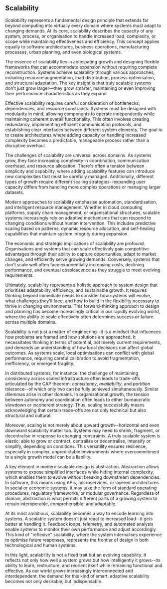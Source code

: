 
## Scalability

*Scalability* represents a fundamental design principle that extends far beyond computing
into virtually every domain where systems must adapt to changing demands. At its core,
scalability describes the capacity of any system, process, or organisation to handle increased
load, complexity, or scope while maintaining effectiveness and efficiency. This concept
applies equally to software architectures, business operations, manufacturing processes,
urban planning, and even biological systems.

The essence of scalability lies in anticipating growth and designing flexible frameworks
that can accommodate expansion without requiring complete reconstruction. Systems achieve
scalability through various approaches, including resource augmentation, load distribution,
process optimisation, and structural adaptation. The key insight is that truly scalable
systems don't just grow larger—they grow smarter, maintaining or even improving their
performance characteristics as they expand.

Effective scalability requires careful consideration of bottlenecks, dependencies, and
resource constraints. Systems must be designed with modularity in mind, allowing components
to operate independently while maintaining coherent overall functionality. This often
involves creating redundancy, implementing efficient communication protocols, and
establishing clear interfaces between different system elements. The goal is to create
architectures where adding capacity or handling increased complexity becomes a predictable,
manageable process rather than a disruptive overhaul.

The challenges of scalability are universal across domains. As systems grow, they face
increasing complexity in coordination, communication overhead, and resource allocation.
There's often a tension between simplicity and capability, where adding scalability features
can introduce new complexities that must be carefully managed. Additionally, different types
of growth require different scaling strategies--expanding user capacity differs from handling
more complex operations or managing larger datasets.

Modern approaches to scalability emphasise automation, standardisation, and intelligent
resource management. Whether in cloud computing platforms, supply chain management, or
organisational structures, scalable systems increasingly rely on adaptive mechanisms that can
respond to changing conditions without human intervention. This includes predictive scaling
based on patterns, dynamic resource allocation, and self-healing capabilities that maintain
system integrity during expansion.

The economic and strategic implications of scalability are profound. Organisations and systems
that can scale effectively gain competitive advantages through their ability to capture
opportunities, adapt to market changes, and efficiently serve growing demands. Conversely,
systems that don't scale well often face exponentially increasing costs, declining performance,
and eventual obsolescence as they struggle to meet evolving requirements.

Ultimately, scalability represents a holistic approach to system design that prioritises
adaptability, efficiency, and sustainable growth. It requires thinking beyond immediate needs
to consider how systems will evolve, what challenges they'll face, and how to build in the
flexibility necessary to thrive in changing environments. This forward-thinking approach to
design and planning has become increasingly critical in our rapidly evolving world, where the
ability to scale effectively often determines success or failure across multiple domains.

Scalability is not just a matter of engineering--it is a mindset that influences how problems
are framed and how solutions are approached. It necessitates thinking in terms of potential,
not merely current requirements, and demands an understanding of how local decisions can affect
global outcomes. As systems scale, local optimisations can conflict with global performance,
requiring careful calibration to avoid fragmentation, inefficiency, or emergent fragility.

In distributed systems, for instance, the challenge of maintaining consistency across scaled
infrastructure often leads to trade-offs articulated by the CAP theorem: *consistency*,
*availability*, and *partition* tolerance--of which only two can be fully achieved simultaneously.
Similar dilemmas arise in other domains. In organisational growth, the tension between autonomy
and coordination often leads to either bureaucratic slowdown or incoherent strategy. Thus,
scaling successfully means acknowledging that certain trade-offs are not only technical but
also structural and cultural.

Moreover, scaling is not merely about upward growth--horizontal and even downward scalability
matter too. Systems may need to shrink, fragment, or decentralise in response to changing
constraints. A truly scalable system is elastic: able to grow or contract, centralise or
decentralise, intensify or simplify, depending on conditions. This versatility ensures
resilience, especially in complex, unpredictable environments where overcommitment to a
single growth model can be a liability.

A key element in modern scalable design is abstraction. Abstraction allows systems to expose
simplified interfaces while hiding internal complexity, which enables them to evolve without
breaking downstream dependencies. In software, this means using APIs, microservices, or
layered architectures. In social or economic systems, it may take the form of standard
operating procedures, regulatory frameworks, or modular governance. Regardless of domain,
abstraction is what permits different parts of a growing system to remain interoperable,
comprehensible, and adaptable.

At its most ambitious, scalability becomes a way to encode learning into systems. A scalable
system doesn't just react to increased load--it gets better at handling it. Feedback loops,
telemetry, and automated analysis enable systems to monitor their own performance and adjust
accordingly. This kind of "reflexive" scalability, where the system internalises experience
to optimise future responses, represents the frontier of design in both technological and
human systems.

In this light, scalability is not a fixed trait but an evolving capability. It reflects not
only how well a system grows but how intelligently it grows--its ability to learn, restructure,
and reorient itself while remaining functional and effective. As our world grows increasingly
interconnected and interdependent, the demand for this kind of smart, adaptive scalability
becomes not only desirable, but indispensable.


